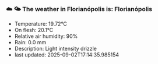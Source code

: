 ### ☁️ 🌤️  The weather in Florianópolis is: Florianópolis

- Temperature: 19.72°C
- On flesh: 20.1°C
- Relative air humidity: 90%
- Rain: 0.0 mm
- Description: Light intensity drizzle
- last updated: 2025-09-02T17:14:35.985154

